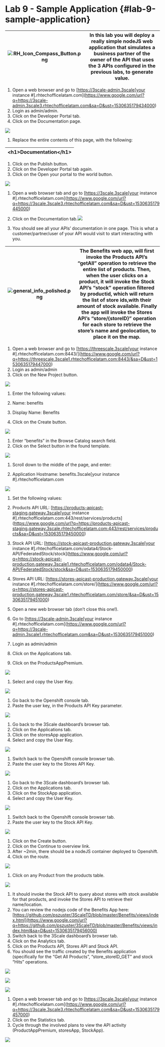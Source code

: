 # Lab 9 - Sample Application {#lab-9-sample-application}

| ![RH_Icon_Compass_Button.png](images/image26.png) | In this lab you will deploy a really simple nodeJS web application that simulates a business partner of the owner of the API that uses the 3 APIs configured in the previous labs, to generate value. |
| --- | --- |

1.  Open a web browser and go to [https://3scale-admin.3scale[your instance #].rhtechofficelatam.com](https://www.google.com/url?q=https://3scale-admin.3scale3.rhtechofficelatam.com&sa=D&ust=1530635179434000) 
2.  Login as admin/admin.
3.  Click on the Developer Portal  tab.
4.  Click on the Documentation page.

![](images/image131.png)

1.  Replace the entire contents of this page, with the following:

| &lt;h1&gt;Documentation&lt;/h1&gt; |
| --- |

1.  Click on the Publish button.
2.  Click on the Developer Portal tab again.
3.  Click on the Open your portal to the world button.

![](images/image44.png)

1.  Open a web browser tab and go to [https://3scale.3scale[your instance #].rhtechofficelatam.com](https://www.google.com/url?q=https://3scale.3scale3.rhtechofficelatam.com&sa=D&ust=1530635179445000) 
2.  Click on the Documentation tab.![](images/image58.png)

1.  You should see all your APIs’ documentation in one page. This is what a customer/partner/user of your API would visit to start interacting with you.

| ![general_info_polished.png](images/image34.png) | The Benefits web app, will first invoke the Products API’s “getAll” operation to retrieve the entire list of products. Then, when the user clicks on a product, it will invoke the Stock API’s “stock” operation filtered by productid, which will return the list of store ids,with their amount of stock available. Finally the app will invoke the Stores API’s “store/{storeID}” operation for each store to retrieve the store’s name and geolocation, to place it on the map. |
| --- | --- |

1.  Open a web browser and go to [https://threescale.3scale[your instance #].rhtechofficelatam.com:8443/](https://www.google.com/url?q=https://threescale.3scale1.rhtechofficelatam.com:8443/&sa=D&ust=1530635179447000) 
2.  Login as admin/admin
3.  Click on the New Project button.

![](images/image91.png)

1.  Enter the following values:

1.  Name: benefits
2.  Display Name:  Benefits

1.  Click on the Create button.

![](images/image22.png)

1.  Enter “benefits” in the Browse Catalog search field.
2.  Click on the Select button in the found template.

![](images/image54.png)

1.  Scroll down to the middle of the page, and enter:

1.  Application Hostname: benefits.3scale[your instance #].rhtechofficelatam.com

![](images/image53.png)

1.  Set the following values:

1.  Products API URL: [https://products-apicast-staging.gateway.3scale[your instance #].rhtechofficelatam.com:443/rest/services/products](https://www.google.com/url?q=https://products-apicast-staging.gateway.3scale.rhtechofficelatam.com:443/rest/services/products&sa=D&ust=1530635179450000) 
2.  Stock API URL: [https://stock-apicast-production.gateway.3scale[your instance #].rhtechofficelatam.com/odata4/Stock-API/FederatedStock/stock](https://www.google.com/url?q=https://stock-apicast-production.gateway.3scale1.rhtechofficelatam.com/odata4/Stock-API/FederatedStock/stock&sa=D&ust=1530635179450000) 
3.  Stores API URL: [https://stores-apicast-production.gateway.3scale[your instance #].rhtechofficelatam.com/store/](https://www.google.com/url?q=https://stores-apicast-production.gateway.3scale1.rhtechofficelatam.com/store/&sa=D&ust=1530635179451000) 

1.  Open a new web browser tab (don’t close this one!).
2.  Go to [https://3scale-admin.3scale[your instance #].rhtechofficelatam.com](https://www.google.com/url?q=https://3scale-admin.3scale1.rhtechofficelatam.com&sa=D&ust=1530635179451000) 
3.  Login as admin/admin
4.  Click on the Applications tab.
5.  Click on the ProductsAppPremium.

![](images/image201.png)

1.  Select and copy the User Key.

![](images/image48.png)

1.  Go back to the Openshift console tab.
2.  Paste the user key, in the Products API Key parameter.

![](images/image170.png)

1.  Go back to the 3Scale dashboard’s browser tab.
2.  Click on the Applications tab.
3.  Click on the storesApp application.
4.  Select and copy the User Key.

![](images/image185.png)

1.  Switch back to the Openshift console browser tab.
2.  Paste the user key to the Stores API Key.

![](images/image83.png)

1.  Go back to the 3Scale dashboard’s browser tab.
2.  Click on the Applications tab.
3.  Click on the StockApp application.
4.  Select and copy the User Key.

![](images/image106.png)

1.  Switch back to the Openshift console browser tab.
2.  Paste the user key to the Stock API Key.

![](images/image118.png)

1.  Click on the Create button.
2.  Click on the Continue to overview link.
3.  After ~2min, there should be a nodeJS container deployed to Openshift.
4.  Click on the route.

![](images/image140.png)

1.  Click on any Product from the products table.

![](images/image122.png)

1.  It should invoke the Stock API to query about stores with stock available for that products, and invoke the Stores API to retrieve their name/location.
2.  You can review the nodejs code of the Benefits App here: [https://github.com/pszuster/3ScaleTD/blob/master/Benefits/views/index.html](https://www.google.com/url?q=https://github.com/pszuster/3ScaleTD/blob/master/Benefits/views/index.html&sa=D&ust=1530635179456000)
3.  Switch back to the 3Scale dashboard’s browser tab.
4.  Click on the Analytics tab.
5.  Click on the Products API, Stores API and Stock API.
6.  You should see the traffic created by the Benefits application (specifically for the “Get All Products”, “store_storeID_GET” and stock “Hits” operations.

![](images/image73.png)

![](images/image45.png)

![](images/image120.png)

1.  Open a web browser tab and go to [https://3scale.3scale[your instance #].rhtechofficelatam.com](https://www.google.com/url?q=https://3scale.3scale3.rhtechofficelatam.com&sa=D&ust=1530635179457000) 
2.  Click on the Statistics tab.
3.  Cycle through the involved plans to view the API activity (ProductAppPremium, storesApp, StockApp).

![](images/image84.png)